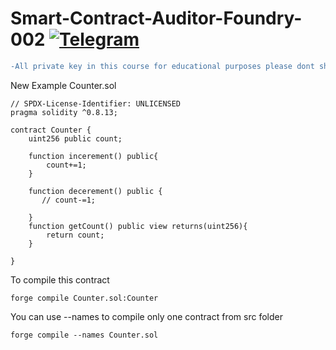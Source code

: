 # Smart-Contract-Auditor-Foundry-002 [![Telegram](https://img.shields.io/badge/chat-gray?logo=telegram)](https://t.me/web3Eg_aiuditor)
```diff
-All private key in this course for educational purposes please dont share your private key in plaintext
```
New Example Counter.sol
```solidity
// SPDX-License-Identifier: UNLICENSED
pragma solidity ^0.8.13;

contract Counter {
    uint256 public count;

    function incerement() public{
        count+=1;
    }

    function decerement() public {
       // count-=1;

    }
    function getCount() public view returns(uint256){
        return count;
    }
    
}
```
To compile this contract
```solidity
forge compile Counter.sol:Counter
```
You can use --names to compile only one contract from src folder
```solidity
forge compile --names Counter.sol
```




